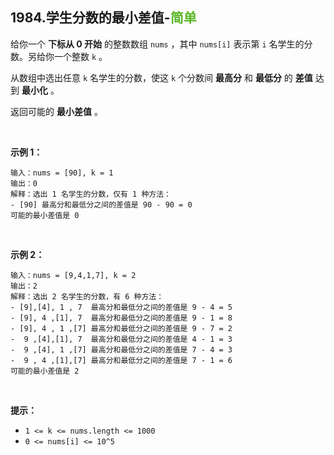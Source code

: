 ## 1984.学生分数的最小差值-<font color=#5AB726>简单</font>

给你一个 **下标从 0 开始** 的整数数组 `nums` ，其中 `nums[i]` 表示第 `i` 名学生的分数。另给你一个整数 `k` 。

从数组中选出任意 `k` 名学生的分数，使这 `k` 个分数间 **最高分** 和 **最低分** 的 **差值** 达到 **最小化** 。

返回可能的 **最小差值** 。  <br>

<br>

**示例 1：**

```
输入：nums = [90], k = 1  
输出：0  
解释：选出 1 名学生的分数，仅有 1 种方法：  
- [90] 最高分和最低分之间的差值是 90 - 90 = 0  
可能的最小差值是 0  
```

<br>

**示例 2：**

```
输入：nums = [9,4,1,7], k = 2
输出：2
解释：选出 2 名学生的分数，有 6 种方法：
- [9],[4], 1 , 7  最高分和最低分之间的差值是 9 - 4 = 5
- [9], 4 ,[1], 7  最高分和最低分之间的差值是 9 - 1 = 8
- [9], 4 , 1 ,[7] 最高分和最低分之间的差值是 9 - 7 = 2
-  9 ,[4],[1], 7  最高分和最低分之间的差值是 4 - 1 = 3
-  9 ,[4], 1 ,[7] 最高分和最低分之间的差值是 7 - 4 = 3
-  9 , 4 ,[1],[7] 最高分和最低分之间的差值是 7 - 1 = 6
可能的最小差值是 2
```

<br>

**提示：**

* `1 <= k <= nums.length <= 1000`
* `0 <= nums[i] <= 10^5`